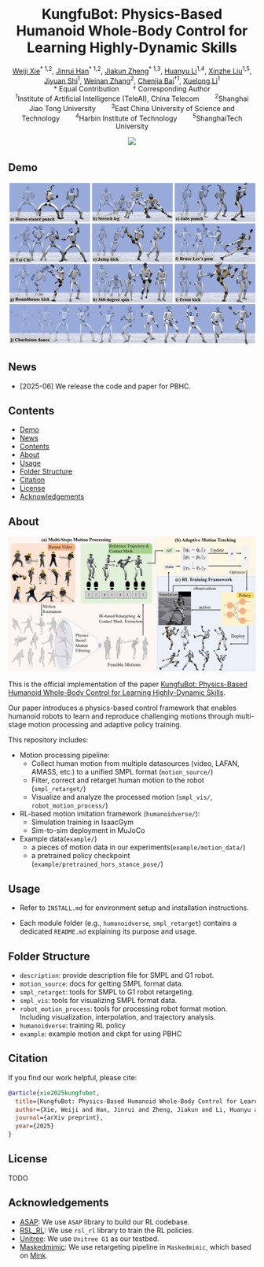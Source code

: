 
<br>
<p align="center">
<h1 align="center"><strong>KungfuBot: Physics-Based Humanoid Whole-Body Control for Learning Highly-Dynamic Skills</strong></h1>
  <p align="center">
    <a href="https://shi-soul.github.io/" target="_blank">Weiji Xie</a><sup>* 1,2</sup>,
    <a href="https://scholar.google.com/citations?hl=zh-CN&user=mJ7tn3MAAAAJ" target="_blank">Jinrui Han</a><sup>* 1,2</sup>,
    <a href="#" target="_blank">Jiakun Zheng</a><sup>* 1,3</sup>,
    <a href="https://scholar.google.com/citations?user=XhAo4J0AAAAJ&hl=zh-CN" target="_blank">Huanyu Li</a><sup>1,4</sup>,
    <a href="https://xinzheliu.github.io/" target="_blank">Xinzhe Liu</a><sup>1,5</sup>,
    <a href="https://scholar.google.com/citations?user=aVte5j4AAAAJ" target="_blank">Jiyuan Shi</a><sup>1</sup>,
    <a href="https://wnzhang.net" target="_blank">Weinan Zhang</a><sup>2</sup>,
    <a href="https://baichenjia.github.io/" target="_blank">Chenjia Bai</a><sup>&dagger;1</sup>,
    <a href="https://scholar.google.com.hk/citations?user=ahUibskAAAAJ" target="_blank">Xuelong Li</a><sup>1</sup>
    <br>
    * Equal Contribution  &dagger; Corresponding Author
    <br>
    <sup>1</sup>Institute of Artificial Intelligence (TeleAI), China Telecom  
    <sup>2</sup>Shanghai Jiao Tong University  
    <sup>3</sup>East China University of Science and Technology  
    <sup>4</sup>Harbin Institute of Technology  
    <sup>5</sup>ShanghaiTech University
  </p>
</p>

<div id="top" align="center">

<!-- [![arXiv](https://img.shields.io/badge/arXiv-2502.13013-orange)](https://arxiv.org/abs/2502.13013) -->
[![](https://img.shields.io/badge/Project-%F0%9F%9A%80-pink)](https://kungfu-bot.github.io/)

</div>

## Demo

[![demo](demo.jpg "demo")]()


## News
- \[2025-06\] We release the code and paper for PBHC.

## Contents

- [Demo](#demo)
- [News](#news)
- [Contents](#contents)
- [About](#about)
- [Usage](#usage)
- [Folder Structure](#folder-structure)
- [Citation](#citation)
- [License](#license)
- [Acknowledgements](#acknowledgements)

## About



[![overview](overview.jpg "overview")]()


This is the official implementation of the paper [KungfuBot: Physics-Based Humanoid Whole-Body Control for Learning Highly-Dynamic Skills](https://kungfu-bot.github.io/).


Our paper introduces a physics-based control framework that enables humanoid robots to learn and reproduce challenging motions through multi-stage motion processing and adaptive policy training.

This repository includes:
- Motion processing pipeline:
  - Collect human motion from multiple datasources (video, LAFAN, AMASS, etc.) to a unified SMPL format (`motion_source/`)
  - Filter, correct and retarget human motion to the robot (`smpl_retarget/`)
  - Visualize and analyze the processed motion (`smpl_vis/`, `robot_motion_process/`)
- RL-based motion imitation framework (`humanoidverse/`):
  - Simulation training in IsaacGym
  - Sim-to-sim deployment in MuJoCo
- Example data(`example/`)
  - a pieces of motion data in our experiments(`example/motion_data/`)
  - a pretrained policy checkpoint (`example/pretrained_hors_stance_pose/`)



## Usage

- Refer to `INSTALL.md` for environment setup and installation instructions.

- Each module folder (e.g., `humanoidverse`, `smpl_retarget`) contains a dedicated `README.md` explaining its purpose and usage.

## Folder Structure

- `description`: provide description file for SMPL and G1 robot.
- `motion_source`: docs for getting SMPL format data.
- `smpl_retarget`: tools for SMPL to G1 robot retargeting.
- `smpl_vis`: tools for visualizing SMPL format data.
- `robot_motion_process`: tools for processing robot format motion. Including visualization, interpolation, and trajectory analysis.
- `humanoidverse`: training RL policy
- `example`: example motion and ckpt for using PBHC


## Citation

If you find our work helpful, please cite:

```bibtex
@article{xie2025kungfubot,
  title={KungfuBot: Physics-Based Humanoid Whole-Body Control for Learning Highly-Dynamic Skills},
  author={Xie, Weiji and Han, Jinrui and Zheng, Jiakun and Li, Huanyu and Liu, Xinzhe and Shi, Jiyuan and Zhang, Weinan and Bai, Chenjia and Li, Xuelong},
  journal={arXiv preprint},
  year={2025}
}
```


## License

TODO

## Acknowledgements

- [ASAP](https://github.com/LeCAR-Lab/ASAP): We use `ASAP` library to build our RL codebase.
- [RSL_RL](https://github.com/leggedrobotics/rsl_rl): We use `rsl_rl` library to train the RL policies.
- [Unitree](https://www.unitree.com/): We use `Unitree G1` as our testbed.
- [Maskedmimic](https://github.com/NVlabs/ProtoMotions): We use retargeting pipeline in `Maskedmimic`, which based on [Mink](https://github.com/kevinzakka/mink).